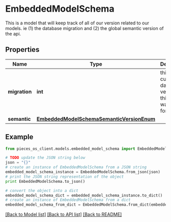 # EmbeddedModelSchema

This is a model that will keep track of all of our version related to our models. ie (1) the database migration and (2) the global semantic version of the api.

## Properties
Name | Type | Description | Notes
------------ | ------------- | ------------- | -------------
**migration** | **int** | this is the current database version that this model was used for. | 
**semantic** | [**EmbeddedModelSchemaSemanticVersionEnum**](EmbeddedModelSchemaSemanticVersionEnum.md) |  | 

## Example

```python
from pieces_os_client.models.embedded_model_schema import EmbeddedModelSchema

# TODO update the JSON string below
json = "{}"
# create an instance of EmbeddedModelSchema from a JSON string
embedded_model_schema_instance = EmbeddedModelSchema.from_json(json)
# print the JSON string representation of the object
print EmbeddedModelSchema.to_json()

# convert the object into a dict
embedded_model_schema_dict = embedded_model_schema_instance.to_dict()
# create an instance of EmbeddedModelSchema from a dict
embedded_model_schema_from_dict = EmbeddedModelSchema.from_dict(embedded_model_schema_dict)
```
[[Back to Model list]](../README.md#documentation-for-models) [[Back to API list]](../README.md#documentation-for-api-endpoints) [[Back to README]](../README.md)


